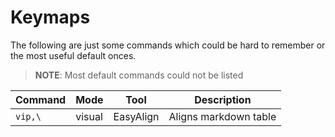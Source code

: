 # Keymaps

The following are just some commands which could be hard to remember or the most useful default onces. 

> **NOTE**:  Most default commands could not be listed

| Command | Mode   | Tool      | Description           |
| -       | -      | -         | -                     |
| `vip,\` | visual | EasyAlign | Aligns markdown table |
